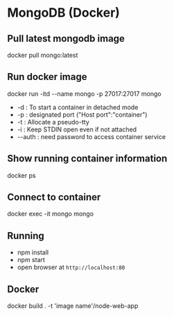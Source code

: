 # MongoDB (Docker)
## Pull latest mongodb image
docker pull mongo:latest
## Run docker image
docker run -itd --name mongo -p 27017:27017 mongo
- -d : To start a container in detached mode
- -p : designated port ("Host port":"container")
- -t : Allocate a pseudo-tty
- -i : Keep STDIN open even if not attached
- --auth : need password to access container service
## Show running container information
docker ps
## Connect to container
docker exec -it mongo mongo

## Running
  * npm install
  * npm start
  * open browser at `http://localhost:80`

## Docker
docker build . -t 'image name'/node-web-app
